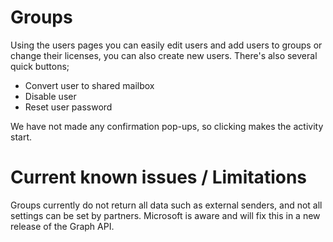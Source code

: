 # Groups

Using the users pages you can easily edit users and add users to groups or change their licenses, you can also create new users. There's also several quick buttons;

- Convert user to shared mailbox
- Disable user
- Reset user password

We have not made any confirmation pop-ups, so clicking makes the activity start.
# Current known issues / Limitations

Groups currently do not return all data such as external senders, and not all settings can be set by partners. Microsoft is aware and will fix this in a new release of the Graph API.